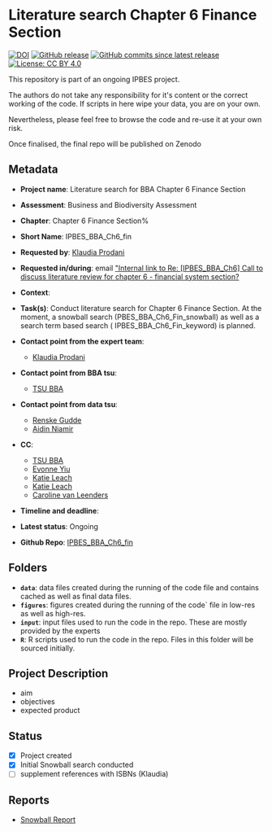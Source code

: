# Literature search Chapter 6 Finance Section

[![DOI](https://zenodo.org/badge/DOI/9999999999.svg)](https://doi.org/9999999999)
[![GitHub release](https://img.shields.io/github/release/IPBES-Data/IPBES_BBA_Ch6_fin.svg)](https://github.com/IPBES-Data/IPBES_BBA_Ch6_fin/releases/latest)
[![GitHub commits since latest release](https://img.shields.io/github/commits-since/IPBES-Data/IPBES_BBA_Ch6_fin/latest)](https://github.com/IPBES-Data/IPBES_BBA_Ch6_fin/commits/main)
[![License: CC BY 4.0](https://img.shields.io/badge/License-CC%20BY%204.0-lightgrey.svg)](https://creativecommons.org/licenses/by/4.0/)

This repository is part of an ongoing IPBES project.

The authors do not take any responsibility for it's content or the correct working of the code. If scripts in here wipe your data, you are on your own.

Nevertheless, please feel free to browse the code and re-use it at your own risk.

Once finalised, the final repo will be published on Zenodo

## Metadata

- **Project name**: Literature search for BBA Chapter 6 Finance Section
- **Assessment**: Business and Biodiversity Assessment
- **Chapter**: Chapter 6 Finance Section%
- **Short Name**: IPBES_BBA_Ch6_fin

- **Requested by**: [Klaudia Prodani](mailto:k.prodani@utwente.nl)
- **Requested in/during**: email ["Internal link to Re: [IPBES_BBA_Ch6] Call to discuss literature review for chapter 6 - financial system section?](message://%3cAM8P195MB1106792317EA53A14D8491E59083A@AM8P195MB1106.EURP195.PROD.OUTLOOK.COM%3e)

- **Context**:
- **Task(s)**: Conduct literature search for Chapter 6 Finance Section. At the moment, a
snowball search (PBES_BBA_Ch6_Fin_snowball) as well as a search term based search
( IPBES_BBA_Ch6_Fin_keyword) is planned.
- **Contact point from the expert team**:
  - [Klaudia Prodani](mailto:k.prodani@utwente.nl)
- **Contact point from BBA tsu**:
  - [TSU BBA](mailto:tsu.bizbiodiversity@gmail.com)
- **Contact point from data tsu**:
  - [Renske Gudde](mailto:renske.gudde@senckenberg.de)
  - [Aidin Niamir](mailto:aidin.niamir@senckenberg.de)
- **CC**:
  - [TSU BBA](mailto:tsu.bizbiodiversity@gmail.com)
  - [Evonne Yiu](mailto:evonne_yiu@yahoo.co.jp)
  - [Katie Leach](mailto:katieleach2904@hotmail.co.uk)
  - [Katie Leach](mailto:Katie.Leach@lloydsbanking.com)
  - [Caroline van Leenders](mailto:caroline.vanleenders@rvo.nl)
- **Timeline and deadline**:
- **Latest status**: Ongoing

- **Github Repo**: [IPBES_BBA_Ch6_fin](https://github.com/IPBES-Data/IPBES_BBA_Ch6_fin)

## Folders

- **`data`**: data files created during the running of the code file and contains cached as well as final data files.
- **`figures`**: figures created during the running of the code` file in low-res as well as high-res.
- **`input`**: input files used to run the code in the repo. These are mostly provided by the experts
- **`R`**: R scripts used to run the code in the repo. Files in this folder will be sourced initially.

## Project Description

- aim
- objectives
- expected product

## Status

- [x] Project created
- [x] Initial Snowball search conducted
- [ ] supplement references with ISBNs (Klaudia)

## Reports

- [Snowball Report](IPBES_BBA_Ch6_Fin_snowball.html)

<!-- - [Keyword Report](IPBES_BBA_Ch6_Fin_keyword.html) -->
